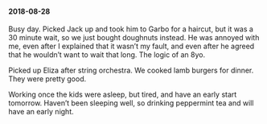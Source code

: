 #### 2018-08-28

Busy day. Picked Jack up and took him to Garbo for a haircut, but it was a 30 minute wait, so we just bought doughnuts instead. He was annoyed with me, even after I explained that it wasn’t my fault, and even after he agreed that he wouldn’t want to wait that long. The logic of an 8yo.

Picked up Eliza after string orchestra. We cooked lamb burgers for dinner. They were pretty good.

Working once the kids were asleep, but tired, and have an early start tomorrow. Haven’t been sleeping well, so drinking peppermint tea and will have an early night.